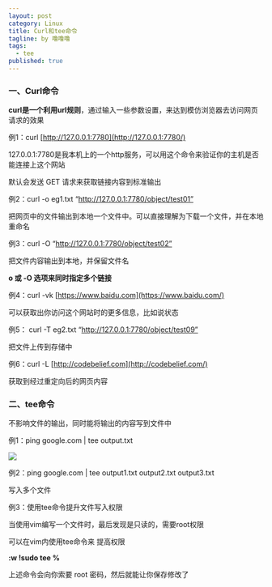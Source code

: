 ```yaml
---
layout: post
category: Linux
title: Curl和tee命令
tagline: by 噜噜噜
tags: 
  - tee
published: true
---
```


<!--more-->

### 一、Curl命令

**curl是一个利用url规则**，通过输入一些参数设置，来达到模仿浏览器去访问网页请求的效果

例1：curl [http://127.0.0.1:7780](http://127.0.0.1:7780/) 

127.0.0.1:7780是我本机上的一个http服务，可以用这个命令来验证你的主机是否能连接上这个网站

默认会发送 GET 请求来获取链接内容到标准输出

例2：curl -o eg1.txt “http://127.0.0.1:7780/object/test01”

把网页中的文件输出到本地一个文件中。可以直接理解为下载一个文件，并在本地重命名

例3：curl -O “http://127.0.0.1:7780/object/test02”

把文件内容输出到本地，并保留文件名

**o 或 -O 选项来同时指定多个链接**

例4：curl -vk [https://www.baidu.com](https://www.baidu.com/)

可以获取出你访问这个网站时的更多信息，比如说状态

例5： curl -T eg2.txt “http://127.0.0.1:7780/object/test09”

把文件上传到存储中

例6：curl -L [http://codebelief.com](http://codebelief.com/)

获取到经过重定向后的网页内容

### 二、tee命令

不影响文件的输出，同时能将输出的内容写到文件中

例1：ping google.com | tee output.txt

![](https://i.loli.net/2020/09/09/gnAh5MP9ivrUHbZ.png)

例2：ping google.com | tee output1.txt output2.txt output3.txt

写入多个文件

例3：使用tee命令提升文件写入权限

当使用vim编写一个文件时，最后发现是只读的，需要root权限

可以在vim内使用tee命令来 提高权限

**:w !sudo tee %**

上述命令会向你索要 root 密码，然后就能让你保存修改了

